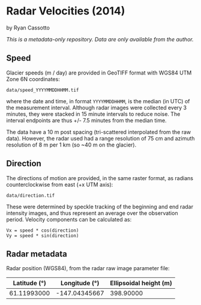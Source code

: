 Radar Velocities (2014)
=======================
by Ryan Cassotto

*This is a metadata-only repository. Data are only available from the author.*

## Speed

Glacier speeds (m / day) are provided in GeoTIFF format with WGS84 UTM Zone 6N coordinates:

`data/speed_YYYYMMDDHHMM.tif`

where the date and time, in format `YYYYMMDDHHMM`, is the median (in UTC) of the measurement interval. Although radar images were collected every 3 minutes, they were stacked in 15 minute intervals to reduce noise. The interval endpoints are thus +/- 7.5 minutes from the median time.

The data have a 10 m post spacing (tri-scattered interpolated from the raw data). However, the radar used had a range resolution of 75 cm and azimuth resolution of 8 m per 1 km (so ~40 m on the glacier).

## Direction

The directions of motion are provided, in the same raster format, as radians counterclockwise from east (+x UTM axis):

`data/direction.tif`

These were determined by speckle tracking of the beginning and end radar intensity images, and thus represent an average over the observation period. Velocity components can be calculated as:

```
Vx = speed * cos(direction)
Vy = speed * sin(direction)
```

## Radar metadata

Radar position (WGS84), from the radar raw image parameter file:

| Latitude (°) | Longitude (°) | Ellipsoidal height (m) |
| --- | --- | --- |
| 61.11993000 | -147.04345667 | 398.90000 |
